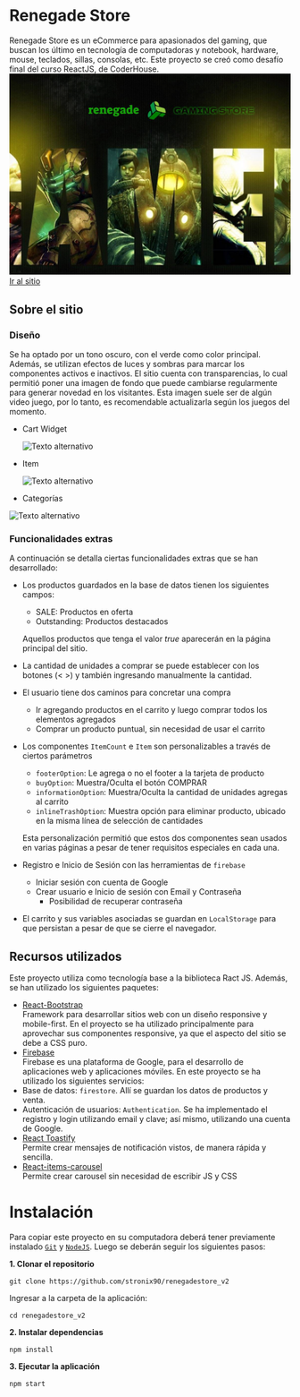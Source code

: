 # Renegade Store

Renegade Store es un eCommerce para apasionados del gaming, que buscan los último en tecnología de computadoras y notebook, hardware, mouse, teclados, sillas, consolas, etc.
Este proyecto se creó como desafío final del curso ReactJS, de CoderHouse.
[![image cover](/public/cover_renegade.jpg)](https://renegade-store.herokuapp.com/)
[Ir al sitio](https://renegade-store.herokuapp.com/)

## Sobre el sitio
### Diseño
Se ha optado por un tono oscuro, con el verde como color principal.
Además, se utilizan efectos de luces y sombras para marcar los componentes activos e inactivos.
El sitio cuenta con transparencias, lo cual permitió poner una imagen de fondo que puede cambiarse regularmente para generar novedad en los visitantes. Esta imagen suele ser de algún video juego, por lo tanto, es recomendable actualizarla según los juegos del momento.

* Cart Widget

    ![Texto alternativo](https://i.ibb.co/Sv5XtxM/cart-Widget.png)

* Item

    ![Texto alternativo](https://i.ibb.co/qd1nMfB/item.png)

* Categorías

![Texto alternativo](https://i.ibb.co/86FvVL3/categorias.png)

### Funcionalidades extras
A continuación se detalla ciertas funcionalidades extras que se han desarrollado:
* Los productos guardados en la base de datos tienen los siguientes campos:
    * SALE: Productos en oferta
    * Outstanding: Productos destacados

    Aquellos productos que tenga el valor *true* aparecerán en la página principal del sitio.
* La cantidad de unidades a comprar se puede establecer con los botones (< >) y también ingresando manualmente la cantidad.
* El usuario tiene dos caminos para concretar una compra
  * Ir agregando productos en el carrito y luego comprar todos los elementos agregados
  * Comprar un producto puntual, sin necesidad de usar el carrito
* Los componentes `ItemCount` e `Item` son personalizables a través de ciertos parámetros
    * `footerOption`: Le agrega o no el footer a la tarjeta de producto
    * `buyOption`: Muestra/Oculta el botón COMPRAR
    * `informationOption`: Muestra/Oculta la cantidad de unidades agregas al carrito
    * `inlineTrashOption`: Muestra opción para eliminar producto, ubicado en la misma línea de selección de cantidades

    Esta personalización permitió que estos dos componentes sean usados en varias páginas a pesar de tener requisitos especiales en cada una.
    
* Registro e Inicio de Sesión con las herramientas de `firebase`
    * Iniciar sesión con cuenta de Google
    * Crear usuario e Inicio de sesión con Email y Contraseña
        * Posibilidad de recuperar contraseña
* El carrito y sus variables asociadas se guardan en `LocalStorage` para que persistan a pesar de que se cierre el navegador.




## Recursos utilizados
Este proyecto utiliza como tecnología base a la biblioteca Ract JS.
Además, se han utilizado los siguientes paquetes:
* [React-Bootstrap](https://react-bootstrap.github.io//) \
Framework para desarrollar sitios web con un diseño responsive y mobile-first.
En el proyecto se ha utilizado principalmente para aprovechar sus componentes responsive, ya que el aspecto del sitio se debe a CSS puro.
* [Firebase](https://firebase.google.com/) \
Firebase es una plataforma de Google, para el desarrollo de aplicaciones web y aplicaciones móviles.
En este proyecto se ha utilizado los siguientes servicios:
 * Base de datos: `firestore`. Allí se guardan los datos de productos y venta.
 * Autenticación de usuarios: `Authentication`. Se ha implementado el registro y login utilizando email y clave; así mismo, utilizando una cuenta de Google.
* [React Toastify](https://github.com/fkhadra/react-toastify#readme/) \
Permite crear mensajes de notificación vistos, de manera rápida y sencilla.
* [React-items-carousel](https:https://github.com/kareemaly/react-items-carousel/) \
Permite crear carousel sin necesidad de escribir JS y CSS

# Instalación
Para copiar este proyecto en su computadora deberá tener previamente instalado [`Git`](https://git-scm.com/book/es/v2/Inicio---Sobre-el-Control-de-Versiones-Instalaci%C3%B3n-de-Git) y [`NodeJS`](https://nodejs.org/es/). Luego se deberán seguir los siguientes pasos:

**1. Clonar el repositorio**
``` shell
git clone https://github.com/stronix90/renegadestore_v2
```
Ingresar a la carpeta de la aplicación:
``` shell
cd renegadestore_v2
```
**2. Instalar dependencias**
```
npm install
```
**3. Ejecutar la aplicación**

``` shell
npm start
```

